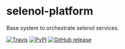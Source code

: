 # selenol-platform

Base system to orchestrate selenol services.

[![Travis](https://img.shields.io/travis/selenol/selenol-platform.svg)](https://travis-ci.org/selenol/selenol-platform/builds) [![PyPI](https://img.shields.io/pypi/dm/selenol-platform.svg)](https://pypi.python.org/pypi?name=selenol-platform) [![GitHub release](https://img.shields.io/github/release/selenol/selenol-platform.svg)](https://github.com/selenol/selenol-platform)
